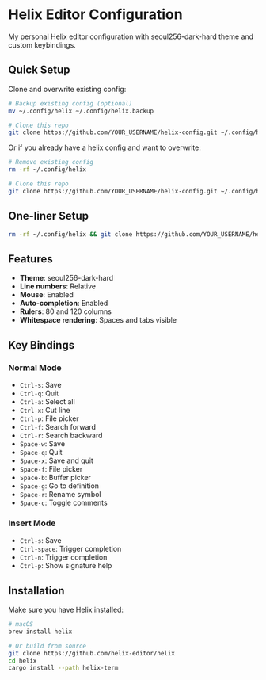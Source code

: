 # Helix Editor Configuration

My personal Helix editor configuration with seoul256-dark-hard theme and custom keybindings.

## Quick Setup

Clone and overwrite existing config:

```bash
# Backup existing config (optional)
mv ~/.config/helix ~/.config/helix.backup

# Clone this repo
git clone https://github.com/YOUR_USERNAME/helix-config.git ~/.config/helix
```

Or if you already have a helix config and want to overwrite:

```bash
# Remove existing config
rm -rf ~/.config/helix

# Clone this repo
git clone https://github.com/YOUR_USERNAME/helix-config.git ~/.config/helix
```

## One-liner Setup

```bash
rm -rf ~/.config/helix && git clone https://github.com/YOUR_USERNAME/helix-config.git ~/.config/helix
```

## Features

- **Theme**: seoul256-dark-hard
- **Line numbers**: Relative
- **Mouse**: Enabled
- **Auto-completion**: Enabled
- **Rulers**: 80 and 120 columns
- **Whitespace rendering**: Spaces and tabs visible

## Key Bindings

### Normal Mode
- `Ctrl-s`: Save
- `Ctrl-q`: Quit
- `Ctrl-a`: Select all
- `Ctrl-x`: Cut line
- `Ctrl-p`: File picker
- `Ctrl-f`: Search forward
- `Ctrl-r`: Search backward
- `Space-w`: Save
- `Space-q`: Quit
- `Space-x`: Save and quit
- `Space-f`: File picker
- `Space-b`: Buffer picker
- `Space-g`: Go to definition
- `Space-r`: Rename symbol
- `Space-c`: Toggle comments

### Insert Mode
- `Ctrl-s`: Save
- `Ctrl-space`: Trigger completion
- `Ctrl-n`: Trigger completion
- `Ctrl-p`: Show signature help

## Installation

Make sure you have Helix installed:

```bash
# macOS
brew install helix

# Or build from source
git clone https://github.com/helix-editor/helix
cd helix
cargo install --path helix-term
```